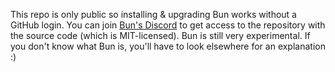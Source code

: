This repo is only public so installing & upgrading Bun works without a GitHub login. You can join [Bun's Discord](https://bun.sh/discord) to get access to the repository with the source code (which is MIT-licensed). Bun is still very experimental. If you don't know what Bun is, you'll have to look elsewhere for an explanation :)
